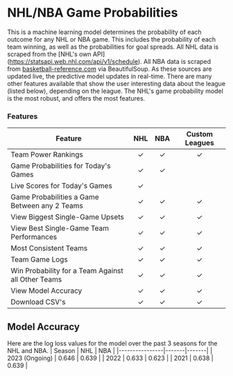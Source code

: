 # NHL/NBA Game Probabilities

This is a machine learning model determines the probability of each outcome for any NHL or NBA game. This includes the probability of each team winning, as well as the probabilities for goal spreads. All NHL data is scraped from the [NHL's own API] (https://statsapi.web.nhl.com/api/v1/schedule). All NBA data is scraped from [basketball-reference.com](https://www.basketball-reference.com/) via BeautifulSoup. As these sources are updated live, the predictive model updates in real-time. There are many other features available that show the user interesting data about the league (listed below), depending on the league. The NHL's game probability model is the most robust, and offers the most features.

### Features

| Feature                                            | NHL     | NBA     | Custom Leagues |
|----------------------------------------------------|:-------:|:-------:|:--------------:|
| Team Power Rankings                                | &check; | &check; |     &check;    |
| Game Probabilities for Today's Games               | &check; | &check; |                |
| Live Scores for Today's Games                      | &check; |         |                |
| Game Probabilities a Game Between any 2 Teams      | &check; | &check; |     &check;    |
| View Biggest Single-Game Upsets                    | &check; | &check; |     &check;    |
| View Best Single-Game Team Performances            | &check; | &check; |     &check;    |
| Most Consistent Teams                              | &check; | &check; |     &check;    |
| Team Game Logs                                     | &check; | &check; |     &check;    |
| Win Probability for a Team Against all Other Teams | &check; | &check; |     &check;    |
| View Model Accuracy                                | &check; | &check; |     &check;    |
| Download CSV's                                     | &check; | &check; |     &check;    |

## Model Accuracy

Here are the log loss values for the model over the past 3 seasons for the NHL and NBA. 
| Season         | NHL   | NBA   |
|----------------|-------|-------|
| 2023 (Ongoing) | 0.646 | 0.639 |
| 2022           | 0.633 | 0.623 |
| 2021           | 0.638 | 0.639 |

